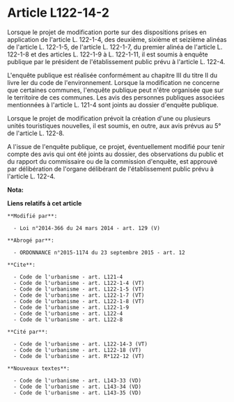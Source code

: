 # Article L122-14-2

Lorsque le projet de modification porte sur des dispositions prises en application de l'article L. 122-1-4, des deuxième,
sixième et seizième alinéas de l'article L. 122-1-5, de l'article L. 122-1-7, du premier alinéa de l'article L. 122-1-8 et
des articles L. 122-1-9 à L. 122-1-11, il est soumis à enquête publique par le président de l'établissement public prévu à
l'article L. 122-4. 

L'enquête publique est réalisée conformément au chapitre III du titre II du livre Ier du code de l'environnement. Lorsque la
modification ne concerne que certaines communes, l'enquête publique peut n'être organisée que sur le territoire de ces
communes. Les avis des personnes publiques associées mentionnées à l'article L. 121-4 sont joints au dossier d'enquête
publique. 

Lorsque le projet de modification prévoit la création d'une ou plusieurs unités touristiques nouvelles, il est soumis, en
outre, aux avis prévus au 5° de l'article L. 122-8. 

A l'issue de l'enquête publique, ce projet, éventuellement modifié pour tenir compte des avis qui ont été joints au dossier,
des observations du public et du rapport du commissaire ou de la commission d'enquête, est approuvé par délibération de
l'organe délibérant de l'établissement public prévu à l'article L. 122-4.

**Nota:**



**Liens relatifs à cet article**

	**Modifié par**:

	  - Loi n°2014-366 du 24 mars 2014 - art. 129 (V)

	**Abrogé par**:

	  - ORDONNANCE n°2015-1174 du 23 septembre 2015 - art. 12

	**Cite**:

	  - Code de l'urbanisme - art. L121-4
	  - Code de l'urbanisme - art. L122-1-4 (VT)
	  - Code de l'urbanisme - art. L122-1-5 (VT)
	  - Code de l'urbanisme - art. L122-1-7 (VT)
	  - Code de l'urbanisme - art. L122-1-8 (VT)
	  - Code de l'urbanisme - art. L122-1-9
	  - Code de l'urbanisme - art. L122-4
	  - Code de l'urbanisme - art. L122-8

	**Cité par**:

	  - Code de l'urbanisme - art. L122-14-3 (VT)
	  - Code de l'urbanisme - art. L122-18 (VT)
	  - Code de l'urbanisme - art. R*122-12 (VT)

	**Nouveaux textes**:

	  - Code de l'urbanisme - art. L143-33 (VD)
	  - Code de l'urbanisme - art. L143-34 (VD)
	  - Code de l'urbanisme - art. L143-35 (VD)
